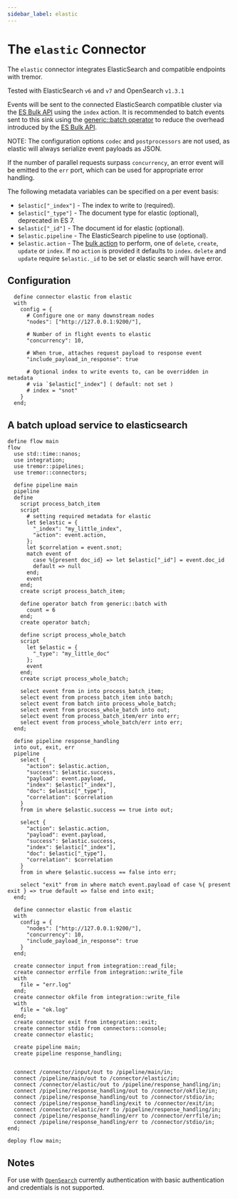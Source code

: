 ```yaml
---
sidebar_label: elastic
---
```


# The `elastic` Connector

The `elastic` connector integrates ElasticSearch and compatible endpoints with tremor.

Tested with ElasticSearch `v6` and `v7` and OpenSearch `v1.3.1`

Events will be sent to the connected ElasticSearch compatible cluster via the [ES Bulk API](https://www.elastic.co/guide/en/elasticsearch/reference/current/docs-bulk.html)
using the `index` action.  It is recommended to batch events sent to this sink using the [generic::batch operator](../operators/batch.md) to reduce the overhead introduced by the [ES Bulk API](https://www.elastic.co/guide/en/elasticsearch/reference/current/docs-bulk.html).

NOTE: The configuration options `codec` and `postprocessors` are not used, as elastic will always serialize event payloads as JSON.

If the number of parallel requests surpass `concurrency`, an error event will be emitted to the `err` port, which can be used for appropriate error handling.

The following metadata variables can be specified on a per event basis:

- `$elastic["_index"]` - The index to write to (required).
- `$elastic["_type"]` - The document type for elastic (optional), deprecated in ES 7.
- `$elastic["_id"]`   - The document id for elastic (optional).
- `$elastic.pipeline` - The ElasticSearch pipeline to use (optional).
- `$elastic.action` - The [bulk action](https://www.elastic.co/guide/en/elasticsearch/reference/current/docs-bulk.html) to perform, one of `delete`, `create`, `update` or `index`. If no `action` is provided it defaults to `index`. `delete` and `update` require `$elastic._id` to be set or elastic search will have error.


## Configuration

```tremor title="config.troy"
  define connector elastic from elastic
  with
    config = {
      # Configure one or many downstream nodes
      "nodes": ["http://127.0.0.1:9200/"],

      # Number of in flight events to elastic
      "concurrency": 10,

      # When true, attaches request payload to response event
      "include_payload_in_response": true

      # Optional index to write events to, can be overridden in metadata
      # via `$elastic["_index"] ( default: not set )
      # index = "snot"
    }
  end;
```

## A batch upload service to elasticsearch

```tremor
define flow main
flow
  use std::time::nanos;
  use integration;
  use tremor::pipelines;
  use tremor::connectors;

  define pipeline main
  pipeline
  define
    script process_batch_item
    script
      # setting required metadata for elastic
      let $elastic = {
        "_index": "my_little_index",
        "action": event.action,
      };
      let $correlation = event.snot;
      match event of
        case %{present doc_id} => let $elastic["_id"] = event.doc_id
        default => null
      end;
      event
    end;
    create script process_batch_item;

    define operator batch from generic::batch with
      count = 6
    end;
    create operator batch;

    define script process_whole_batch
    script
      let $elastic = {
        "_type": "my_little_doc"
      };
      event
    end;
    create script process_whole_batch;

    select event from in into process_batch_item;
    select event from process_batch_item into batch;
    select event from batch into process_whole_batch;
    select event from process_whole_batch into out;
    select event from process_batch_item/err into err;
    select event from process_whole_batch/err into err;
  end;

  define pipeline response_handling
  into out, exit, err
  pipeline
    select {
      "action": $elastic.action,
      "success": $elastic.success,
      "payload": event.payload,
      "index": $elastic["_index"],
      "doc": $elastic["_type"],
      "correlation": $correlation
    }
    from in where $elastic.success == true into out;

    select {
      "action": $elastic.action,
      "payload": event.payload,
      "success": $elastic.success,
      "index": $elastic["_index"],
      "doc": $elastic["_type"],
      "correlation": $correlation
    }
    from in where $elastic.success == false into err;

    select "exit" from in where match event.payload of case %{ present exit } => true default => false end into exit;
  end;

  define connector elastic from elastic
  with
    config = {
      "nodes": ["http://127.0.0.1:9200/"],
      "concurrency": 10,
      "include_payload_in_response": true
    }
  end;

  create connector input from integration::read_file;
  create connector errfile from integration::write_file
  with
    file = "err.log"
  end;
  create connector okfile from integration::write_file
  with
    file = "ok.log"
  end;
  create connector exit from integration::exit;
  create connector stdio from connectors::console;
  create connector elastic;

  create pipeline main;
  create pipeline response_handling;


  connect /connector/input/out to /pipeline/main/in;
  connect /pipeline/main/out to /connector/elastic/in;
  connect /connector/elastic/out to /pipeline/response_handling/in;
  connect /pipeline/response_handling/out to /connector/okfile/in;
  connect /pipeline/response_handling/out to /connector/stdio/in;
  connect /pipeline/response_handling/exit to /connector/exit/in;
  connect /connector/elastic/err to /pipeline/response_handling/in;
  connect /pipeline/response_handling/err to /connector/errfile/in;
  connect /pipeline/response_handling/err to /connector/stdio/in;
end;

deploy flow main;
```

## Notes

For use with [`OpenSearch`](https://opensearch.org/) currently authentication with
basic authentication and credentials is not supported.

